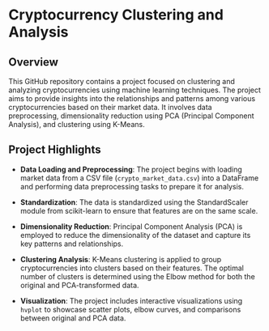 # Cryptocurrency Clustering and Analysis
## Overview

This GitHub repository contains a project focused on clustering and analyzing cryptocurrencies using machine learning techniques. The project aims to provide insights into the relationships and patterns among various cryptocurrencies based on their market data. It involves data preprocessing, dimensionality reduction using PCA (Principal Component Analysis), and clustering using K-Means.

## Project Highlights

- **Data Loading and Preprocessing**: The project begins with loading market data from a CSV file (`crypto_market_data.csv`) into a DataFrame and performing data preprocessing tasks to prepare it for analysis.

- **Standardization**: The data is standardized using the StandardScaler module from scikit-learn to ensure that features are on the same scale.

- **Dimensionality Reduction**: Principal Component Analysis (PCA) is employed to reduce the dimensionality of the dataset and capture its key patterns and relationships.

- **Clustering Analysis**: K-Means clustering is applied to group cryptocurrencies into clusters based on their features. The optimal number of clusters is determined using the Elbow method for both the original and PCA-transformed data.

- **Visualization**: The project includes interactive visualizations using `hvplot` to showcase scatter plots, elbow curves, and comparisons between original and PCA data.
